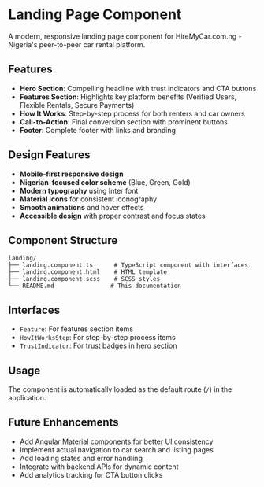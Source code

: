 # Landing Page Component

A modern, responsive landing page component for HireMyCar.com.ng - Nigeria's peer-to-peer car rental platform.

## Features

- **Hero Section**: Compelling headline with trust indicators and CTA buttons
- **Features Section**: Highlights key platform benefits (Verified Users, Flexible Rentals, Secure Payments)
- **How It Works**: Step-by-step process for both renters and car owners
- **Call-to-Action**: Final conversion section with prominent buttons
- **Footer**: Complete footer with links and branding

## Design Features

- **Mobile-first responsive design**
- **Nigerian-focused color scheme** (Blue, Green, Gold)
- **Modern typography** using Inter font
- **Material Icons** for consistent iconography
- **Smooth animations** and hover effects
- **Accessible design** with proper contrast and focus states

## Component Structure

```
landing/
├── landing.component.ts      # TypeScript component with interfaces
├── landing.component.html    # HTML template
├── landing.component.scss    # SCSS styles
└── README.md                # This documentation
```

## Interfaces

- `Feature`: For features section items
- `HowItWorksStep`: For step-by-step process items
- `TrustIndicator`: For trust badges in hero section

## Usage

The component is automatically loaded as the default route (`/`) in the application.

## Future Enhancements

- Add Angular Material components for better UI consistency
- Implement actual navigation to car search and listing pages
- Add loading states and error handling
- Integrate with backend APIs for dynamic content
- Add analytics tracking for CTA button clicks 